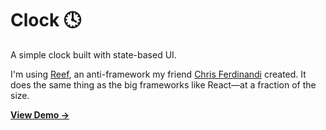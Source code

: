 # Clock 🕓

A simple clock built with state-based UI.

I'm using [Reef](https://github.com/cferdinandi/reef), an anti-framework my friend [Chris Ferdinandi](https://gomakethings.com/) created. It does the same thing as the big frameworks like React&mdash;at a fraction of the size.

[**View Demo &rarr;**](https://kieranbarker.github.io/clock/)